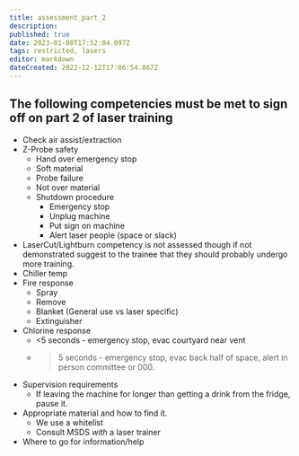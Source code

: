 ```yaml
---
title: assessment_part_2
description: 
published: true
date: 2023-01-08T17:52:04.097Z
tags: restricted, lasers
editor: markdown
dateCreated: 2022-12-12T17:06:54.067Z
---
```


## The following competencies must be met to sign off on part 2 of laser training

* Check air assist/extraction
* Z-Probe safety
  * Hand over emergency stop
  * Soft material
  * Probe failure
  * Not over material
  * Shutdown procedure
    * Emergency stop
    * Unplug machine
    * Put sign on machine
    * Alert laser people (space or slack)
* LaserCut/Lightburn competency is not assessed though if not demonstrated suggest to the trainee that they should probably undergo more training.
* Chiller temp
* Fire response
  * Spray
  * Remove
  * Blanket (General use vs laser specific)
  * Extinguisher
* Chlorine response
  * <5 seconds - emergency stop, evac courtyard near vent
  * >5 seconds - emergency stop, evac back half of space, alert in person committee or 000.
* Supervision requirements
  * If leaving the machine for longer than getting a drink from the fridge, pause it.
* Appropriate material and how to find it.
  * We use a whitelist
  * Consult MSDS _with_ a laser trainer
* Where to go for information/help
